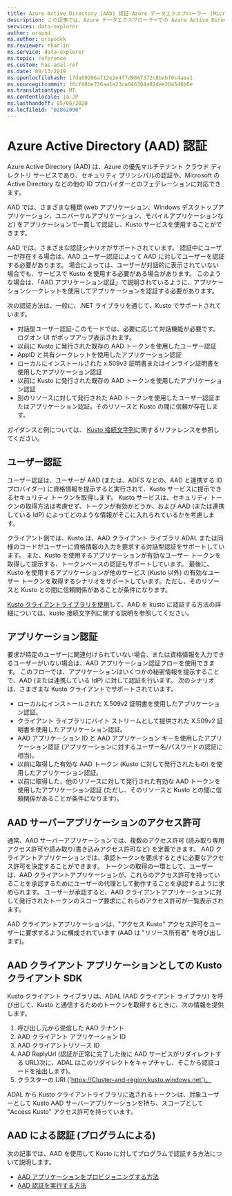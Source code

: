 ```yaml
---
title: Azure Active Directory (AAD) 認証-Azure データエクスプローラー |Microsoft Docs
description: この記事では、Azure データエクスプローラーでの Azure Active Directory (AAD) 認証について説明します。
services: data-explorer
author: orspod
ms.author: orspodek
ms.reviewer: rkarlin
ms.service: data-explorer
ms.topic: reference
ms.custom: has-adal-ref
ms.date: 09/13/2019
ms.openlocfilehash: 17da89206af12e2e4f7d9867372c8babf0c4aea1
ms.sourcegitcommit: f6cf88be736aa1e23ca046304a02dee204546b6e
ms.translationtype: MT
ms.contentlocale: ja-JP
ms.lasthandoff: 05/06/2020
ms.locfileid: "82862090"
---
```

# <a name="azure-active-directory-aad-authentication"></a>Azure Active Directory (AAD) 認証

Azure Active Directory (AAD) は、Azure の優先マルチテナント クラウド ディレクトリ サービスであり、セキュリティ プリンシパルの認証や、Microsoft の Active Directory などの他の ID プロバイダーとのフェデレーションに対応できます。

AAD では、さまざまな種類 (web アプリケーション、Windows デスクトップアプリケーション、ユニバーサルアプリケーション、モバイルアプリケーションなど) をアプリケーションで一貫して認証し、Kusto サービスを使用することができます。

AAD では、さまざまな認証シナリオがサポートされています。
認証中にユーザーが存在する場合は、AAD ユーザー認証によって AAD に対してユーザーを認証する必要があります。
場合によっては、ユーザーが対話的に表示されていない場合でも、サービスで Kusto を使用する必要がある場合があります。 このような場合は、「AAD アプリケーション認証」で説明されているように、アプリケーションシークレットを使用してアプリケーションを認証する必要があります。

次の認証方法は、一般に、.NET ライブラリを通じて、Kusto でサポートされています。

* 対話型ユーザー認証-このモードでは、必要に応じて対話機能が必要です。ログオン UI がポップアップ表示されます。
* 以前に Kusto に発行された既存の AAD トークンを使用したユーザー認証
* AppID と共有シークレットを使用したアプリケーション認証
* ローカルにインストールされた x.509v3 証明書またはインライン証明書を使用したアプリケーション認証
* 以前に Kusto に発行された既存の AAD トークンを使用したアプリケーション認証
* 別のリソースに対して発行された AAD トークンを使用したユーザー認証またはアプリケーション認証。そのリソースと Kusto の間に信頼が存在します。

ガイダンスと例については、 [Kusto 接続文字列](../../api/connection-strings/kusto.md)に関するリファレンスを参照してください。

## <a name="user-authentication"></a>ユーザー認証

ユーザー認証は、ユーザーが AAD (または、ADFS などの、AAD と連携する ID プロバイダー) に資格情報を提示すると実行されて、Kusto サービスに提示できるセキュリティ トークンを取得します。 Kusto サービスは、セキュリティ トークンの取得方法は考慮せず、トークンが有効かどうか、および AAD (または連携している IdP) によってどのような情報がそこに入れられているかを考慮します。

クライアント側では、Kusto は、AAD クライアント ライブラリ ADAL または同様のコードがユーザーに資格情報の入力を要求する対話型認証をサポートしています。 また、Kusto を使用するアプリケーションが有効なユーザー トークンを取得して提示する、トークンベースの認証もサポートしています。 最後に、Kusto を使用するアプリケーションが他のサービス (Kusto 以外) の有効なユーザー トークンを取得するシナリオをサポートしています。ただし、そのリソースと Kusto との間に信頼関係があることが条件になります。

[Kusto クライアントライブラリを使用](../../api/connection-strings/kusto.md)して、AAD を kusto に認証する方法の詳細については、kusto 接続文字列に関する説明を参照してください。

## <a name="application-authentication"></a>アプリケーション認証

要求が特定のユーザーに関連付けられていない場合、または資格情報を入力できるユーザーがいない場合は、AAD アプリケーション認証フローを使用できます。 このフローでは、アプリケーションはいくつかの秘密情報を提示することで、AAD (または連携している IdP) に対して認証を行います。 次のシナリオは、さまざまな Kusto クライアントでサポートされています。

* ローカルにインストールされた X.509v2 証明書を使用したアプリケーション認証。
* クライアント ライブラリにバイト ストリームとして提供された X.509v2 証明書を使用したアプリケーション認証。
* AAD アプリケーション ID と AAD アプリケーション キーを使用したアプリケーション認証 (アプリケーションに対するユーザー名/パスワードの認証に相当)。
* 以前に取得した有効な AAD トークン (Kusto に対して発行されたもの) を使用したアプリケーション認証。
* 以前に取得した、他のリソースに対して発行された有効な AAD トークンを使用したアプリケーション認証 (ただし、そのリソースと Kusto との間に信頼関係があることが条件になります)。

## <a name="aad-server-application-permissions"></a>AAD サーバーアプリケーションのアクセス許可

通常、AAD サーバーアプリケーションでは、複数のアクセス許可 (読み取り専用アクセス許可や読み取り/書き込みアクセス許可など) を定義できます。 AAD クライアントアプリケーションでは、承認トークンを要求するときに必要なアクセス許可を決定することができます。 トークンの取得の一環として、ユーザーは、AAD クライアントアプリケーションが、これらのアクセス許可を持っていることを承認するためにユーザーの代理として動作することを承認するように求められます。 ユーザーが承認すると、AAD クライアントアプリケーションに対して発行されたトークンのスコープ要求にこれらのアクセス許可が一覧表示されます。



AAD クライアントアプリケーションは、"アクセス Kusto" アクセス許可をユーザーに要求するように構成されています (AAD は "リソース所有者" を呼び出します)。

## <a name="kusto-client-sdk-as-an-aad-client-application"></a>AAD クライアント アプリケーションとしての Kusto クライアント SDK

Kusto クライアント ライブラリは、ADAL (AAD クライアント ライブラリ) を呼び出して、Kusto と通信するためのトークンを取得するときに、次の情報を提供します。

1. 呼び出し元から受信した AAD テナント
2. AAD クライアント アプリケーション ID
3. AAD クライアントリソース ID
4. AAD ReplyUrl (認証が正常に完了した後に AAD サービスがリダイレクトする URL)次に、ADAL はこのリダイレクトをキャプチャし、そこから認証コードを抽出します)。
5. クラスターの URI ('https://Cluster-and-region.kusto.windows.net')。

ADAL から Kusto クライアントライブラリに返されるトークンは、対象ユーザーとして Kusto AAD サーバーアプリケーションを持ち、スコープとして "Access Kusto" アクセス許可を持っています。

## <a name="authenticating-with-aad-programmatically"></a>AAD による認証 (プログラムによる)

次の記事では、AAD を使用して Kusto に対してプログラムで認証する方法について説明します。

* [AAD アプリケーションをプロビジョニングする方法](./how-to-provision-aad-app.md)
* [AAD 認証を実行する方法](./how-to-authenticate-with-aad.md)
